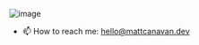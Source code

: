 ![image](https://user-images.githubusercontent.com/24658567/112673645-34c09280-8e22-11eb-8783-6dc829c3e265.png)

- 📫 How to reach me: hello@mattcanavan.dev
